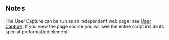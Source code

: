 ## Notes

The User Capture can be run as an independent web page; see [User Capture](/usercapture.html). If you view the page source you will see the entire script inside its special preformatted element.

